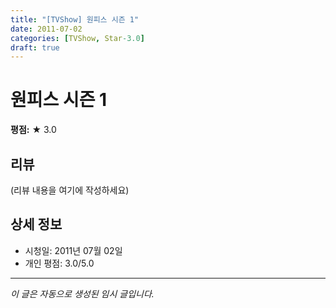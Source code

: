 ```yaml
---
title: "[TVShow] 원피스 시즌 1"
date: 2011-07-02
categories: [TVShow, Star-3.0]
draft: true
---
```


# 원피스 시즌 1

**평점:** ★ 3.0

## 리뷰

(리뷰 내용을 여기에 작성하세요)

## 상세 정보

- 시청일: 2011년 07월 02일
- 개인 평점: 3.0/5.0

---

*이 글은 자동으로 생성된 임시 글입니다.*
